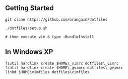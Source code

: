 
Getting Started
---------------

```
git clone https://github.com/orangain/dotfiles

./dotfiles/setup.sh

# then execute vim & type :BundleInstall
```

In Windows XP
-------------

```
fsutil hardlink create $HOME\_vimrc dotfiles\_vimrc
fsutil hardlink create $HOME\_gvimrc dotfiles\_gvimrc
linkd $HOME\vimfiles dotfiles\vimfiles
```
